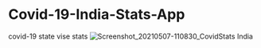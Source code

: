 # Covid-19-India-Stats-App
covid-19 state vise stats
![Screenshot_20210507-110830_CovidStats India](https://user-images.githubusercontent.com/69664213/117403462-d78e2580-af25-11eb-92db-2bc16809a1bd.jpg)
